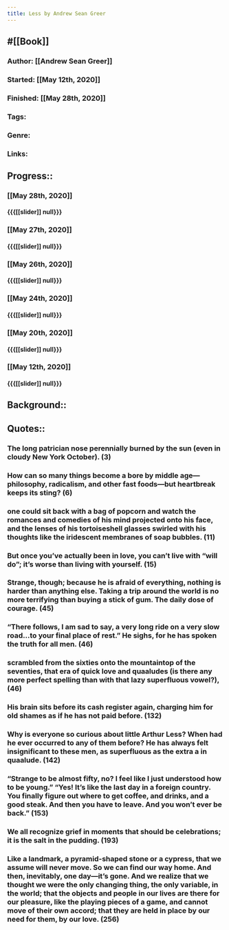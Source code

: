 ```yaml
---
title: Less by Andrew Sean Greer
---
```


## #[[Book]]
### Author: [[Andrew Sean Greer]]

### Started: [[May 12th, 2020]]

### Finished: [[May 28th, 2020]]

### Tags: 

### Genre:

### Links:

## Progress::
### [[May 28th, 2020]]
#### {{{[[slider]] null}}}

### [[May 27th, 2020]]
#### {{{[[slider]] null}}}

### [[May 26th, 2020]]
#### {{{[[slider]] null}}}

### [[May 24th, 2020]]
#### {{{[[slider]] null}}}

### [[May 20th, 2020]]
#### {{{[[slider]] null}}}

### [[May 12th, 2020]]
#### {{{[[slider]] null}}}

## Background::

## Quotes::
### The long patrician nose perennially burned by the sun (even in cloudy New York October). (3)

### How can so many things become a bore by middle age—philosophy, radicalism, and other fast foods—but heartbreak keeps its sting? (6)

### one could sit back with a bag of popcorn and watch the romances and comedies of his mind projected onto his face, and the lenses of his tortoiseshell glasses swirled with his thoughts like the iridescent membranes of soap bubbles. (11)

### But once you’ve actually been in love, you can’t live with “will do”; it’s worse than living with yourself. (15)

### Strange, though; because he is afraid of everything, nothing is harder than anything else. Taking a trip around the world is no more terrifying than buying a stick of gum. The daily dose of courage. (45)

### “There follows, I am sad to say, a very long ride on a very slow road…to your final place of rest.” He sighs, for he has spoken the truth for all men. (46)

### scrambled from the sixties onto the mountaintop of the seventies, that era of quick love and quaaludes (is there any more perfect spelling than with that lazy superfluous vowel?), (46)

### His brain sits before its cash register again, charging him for old shames as if he has not paid before. (132)

### Why is everyone so curious about little Arthur Less? When had he ever occurred to any of them before? He has always felt insignificant to these men, as superfluous as the extra a in quaalude. (142)

### “Strange to be almost fifty, no? I feel like I just understood how to be young.” “Yes! It’s like the last day in a foreign country. You finally figure out where to get coffee, and drinks, and a good steak. And then you have to leave. And you won’t ever be back.” (153)

### We all recognize grief in moments that should be celebrations; it is the salt in the pudding. (193)

### Like a landmark, a pyramid-shaped stone or a cypress, that we assume will never move. So we can find our way home. And then, inevitably, one day—it’s gone. And we realize that we thought we were the only changing thing, the only variable, in the world; that the objects and people in our lives are there for our pleasure, like the playing pieces of a game, and cannot move of their own accord; that they are held in place by our need for them, by our love. (256)
